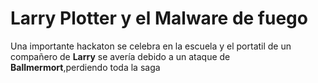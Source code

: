 
# Larry Plotter y el Malware de fuego
Una importante hackaton se celebra en la escuela y el portatil de un compañero de **Larry**
se avería debido a un ataque de **Ballmermort**,perdiendo toda la saga
